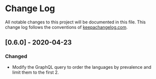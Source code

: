 # Change Log
All notable changes to this project will be documented in this file. This change log follows the conventions of [keepachangelog.com](http://keepachangelog.com/).

## [0.6.0] - 2020-04-23
### Changed
- Modify the GraphQL query to order the languages by prevalence and limit them to the first 2.
